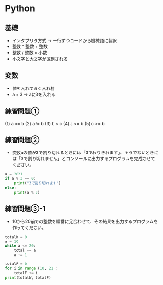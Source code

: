# Python

## 基礎
- インタプリタ方式 → 一行ずつコードから機械語に翻訳
- 整数 * 整数 = 整数
- 整数 / 整数 = 小数
- 小文字と大文字が区別される

## 変数
- 値を入れておく入れ物
- a = 3 → aに3を入れる

## 練習問題①
(1) a == b
(2) a != b
(3) b < c
(4) a <= b
(5) c >= b

## 練習問題②
- 変数aの値が3で割り切れるときには「3でわりきれます」、そうでないときには「3で割り切れません」とコンソールに出力するプログラムを完成させてください。
``` python
a = 2021
if a % 3 == 0:
    print("3で割り切れます")
else:
    print(a % 3)
```

## 練習問題③-1
- 10から20前での整数を順番に足合わせて、その結果を出力するプログラムを作ってください。
``` python
totalW = 0
a = 10
while a <= 20:
    total += a
    a += 1

totalF = 0
for i in range (10, 21):
    totalF += i
print(totalW, totalF)
```